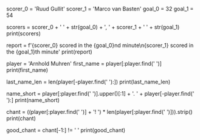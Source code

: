 scorer_0 = 'Ruud Gullit'
scorer_1 = 'Marco van Basten'
goal_0 = 32
goal_1 = 54

scorers = scorer_0 + ' ' + str(goal_0) + ', ' + scorer_1 + ' ' + str(goal_1)
print(scorers)

report = f'{scorer_0} scored in the {goal_0}nd minute\n{scorer_1} scored in the {goal_1}th minute'
print(report)

player = 'Arnhold Muhren'
first_name = player[:player.find(' ')]
print(first_name)

last_name_len = len(player[-player.find(' '):])
print(last_name_len)

name_short = player[:player.find(' ')].upper()[:1] + '. ' + player[-player.find(' '):]
print(name_short)

chant = ((player[:player.find(' ')] + '! ') * len(player[:player.find(' ')])).strip()
print(chant)

good_chant = chant[-1:] != ' '
print(good_chant)

